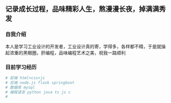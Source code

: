 <!--
 * @Author: harvy 827499826@qq.com
 * @Date: 2023-08-13 08:37:57
 * @LastEditors: harvy 827499826@qq.com
 * @LastEditTime: 2023-08-13 09:29:03
 * @FilePath: /study-note/README.md
 * @Description: 这是默认设置,请设置`customMade`, 打开koroFileHeader查看配置 进行设置: https://github.com/OBKoro1/koro1FileHeader/wiki/%E9%85%8D%E7%BD%AE
-->
## 记录成长过程，品味精彩人生，熬漫漫长夜，掉满满秀发

### 自我介绍

本人是学习工业设计的开发者，工业设计真的寄，学得多，各样都不精，于是就操起浓重的黑眼圈，肝编程，品味编程艺术之美，祝我一路顺利

### 目前学习经历

```python
# 前端 html+css+js
# 后端 node.js flask springboot
# 数据库 mysql
# 编程语言 python java ts js c
# 
```